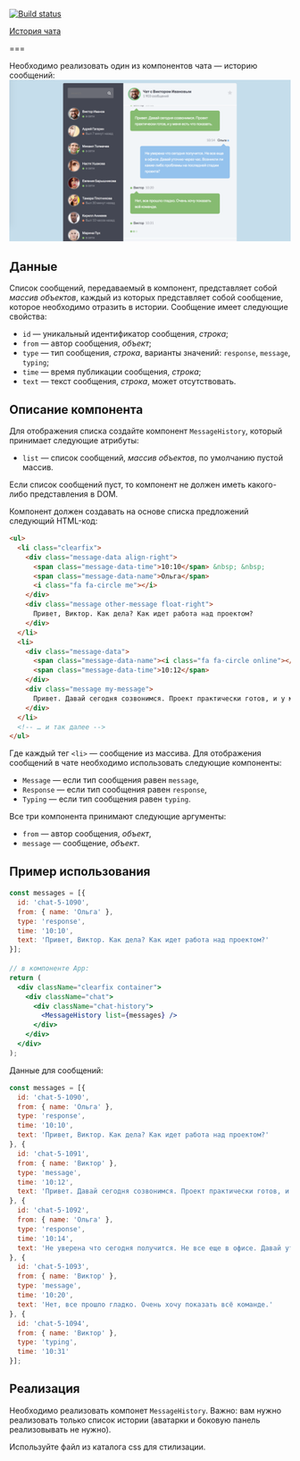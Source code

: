 [![Build status](https://ci.appveyor.com/api/projects/status/k80xfymwqjpy3d45/branch/master?svg=true)](https://ci.appveyor.com/project/RebikHub/ra-props-chat/branch/master)

[История чата](https://rebikhub.github.io/ra-props-chat/)

===

Необходимо реализовать один из компонентов чата — историю сообщений:
![Чат](./assets/preview.png)

## Данные

Список сообщений, передаваемый в компонент, представляет собой _массив объектов_, каждый из которых представляет собой сообщение, которое необходимо отразить в истории. Сообщение имеет следующие свойства:
- `id` — уникальный идентификатор сообщения, _строка_;
- `from` — автор сообщения, _объект_;
- `type` — тип сообщения, _строка_, варианты значений: `response`, `message`, `typing`;
- `time` — время публикации сообщения, _строка_;
- `text` — текст сообщения, _строка_, может отсутствовать.

## Описание компонента

Для отображения списка создайте компонент `MessageHistory`, который принимает следующие атрибуты:
- `list` — список сообщений, _массив объектов_, по умолчанию пустой массив.

Если список сообщений пуст, то компонент не должен иметь какого-либо представления в DOM.

Компонент должен создавать на основе списка предложений следующий HTML-код:
```html
<ul>
  <li class="clearfix">
    <div class="message-data align-right">
      <span class="message-data-time">10:10</span> &nbsp; &nbsp;
      <span class="message-data-name">Ольга</span>
      <i class="fa fa-circle me"></i>
    </div>
    <div class="message other-message float-right">
      Привет, Виктор. Как дела? Как идет работа над проектом?
    </div>
  </li>
  <li>
    <div class="message-data">
      <span class="message-data-name"><i class="fa fa-circle online"></i> Виктор</span>
      <span class="message-data-time">10:12</span>
    </div>
    <div class="message my-message">
      Привет. Давай сегодня созвонимся. Проект практически готов, и у меня есть что показать.
    </div>
  </li>
  <!-- … и так далее -->
</ul>
```

Где каждый тег `<li>` — сообщение из массива. Для отображения сообщений в чате необходимо использовать следующие компоненты:
- `Message` — если тип сообщения равен `message`,
- `Response` — если тип сообщения равен `response`,
- `Typing` — если тип сообщения равен `typing`.

Все три компонента принимают следующие аргументы:
- `from` — автор сообщения, _объект_,
- `message` — сообщение, _объект_.

## Пример использования

```jsx
const messages = [{
  id: 'chat-5-1090',
  from: { name: 'Ольга' },
  type: 'response',
  time: '10:10',
  text: 'Привет, Виктор. Как дела? Как идет работа над проектом?'
}];

// в компоненте App:
return (
  <div className="clearfix container">
    <div className="chat">
      <div className="chat-history">
        <MessageHistory list={messages} />
      </div>
    </div>  
  </div>
);
```

Данные для сообщений:
```js
const messages = [{
  id: 'chat-5-1090',
  from: { name: 'Ольга' },
  type: 'response',
  time: '10:10',
  text: 'Привет, Виктор. Как дела? Как идет работа над проектом?'
}, {
  id: 'chat-5-1091',
  from: { name: 'Виктор' },
  type: 'message',
  time: '10:12',
  text: 'Привет. Давай сегодня созвонимся. Проект практически готов, и у меня есть что показать.'
}, {
  id: 'chat-5-1092',
  from: { name: 'Ольга' },
  type: 'response',
  time: '10:14',
  text: 'Не уверена что сегодня получится. Не все еще в офисе. Давай уточню через час. Возникли ли какие-либо проблемы на последней стадии проекта?'
}, {
  id: 'chat-5-1093',
  from: { name: 'Виктор' },
  type: 'message',
  time: '10:20',
  text: 'Нет, все прошло гладко. Очень хочу показать всё команде.'
}, {
  id: 'chat-5-1094',
  from: { name: 'Виктор' },
  type: 'typing',
  time: '10:31'
}];
```

## Реализация

Необходимо реализовать компонет `MessageHistory`. Важно: вам нужно реализовать только список истории (аватарки и боковую панель реализовывать не нужно).

Используйте файл из каталога css для стилизации.